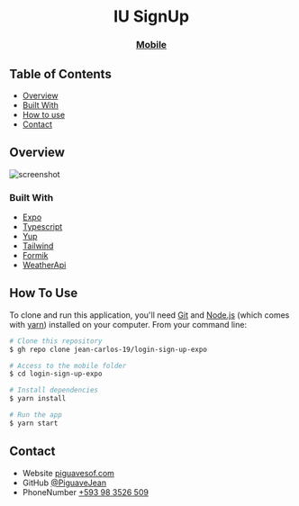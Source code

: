 <!-- Please update value in the {}  -->

<h1 align="center">IU SignUp</h1>

<div align="center">
  <h3>
    <a href="">
      Mobile
    </a>
  </h3>
</div>


<!-- TABLE OF CONTENTS -->

## Table of Contents

- [Overview](#overview)
- [Built With](#built-with)
- [How to use](#how-to-use)
- [Contact](#contact)

## Overview

![screenshot](https://raw.githubusercontent.com/jean-carlos-19/login-sign-up-expo/master/assets/Cover-github.png)


### Built With

<!-- This section should list any major frameworks that you built your project using. Here are a few examples.-->

- [Expo](https://docs.expo.dev/)
- [Typescript](https://www.typescriptlang.org/)
- [Yup](https://github.com/jquense/yup)
- [Tailwind](https://www.nativewind.dev/)
- [Formik](https://formik.org/)
- [WeatherApi](weatherapi.com/)

## How To Use

<!-- Example: -->

To clone and run this application, you'll need [Git](https://git-scm.com) and [Node.js](https://nodejs.org/en/download/) (which comes with [yarn](https://classic.yarnpkg.com/lang/en/docs/install/#debian-stable)) installed on your computer. From your command line:

```bash
# Clone this repository
$ gh repo clone jean-carlos-19/login-sign-up-expo

# Access to the mobile folder
$ cd login-sign-up-expo

# Install dependencies
$ yarn install

# Run the app
$ yarn start
```

## Contact

- Website [piguavesof.com](https://piguavesof.com)
- GitHub [@PiguaveJean](https://github.com/jean-carlos-19)
- PhoneNumber [+593 98 3526 509](https://wa.me/593983526509)

